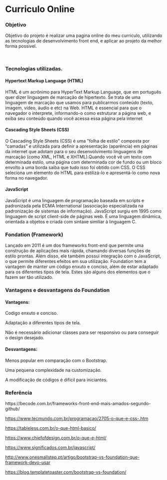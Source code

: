 <h1>Curriculo Online</h1>

<h3>Objetivo</h3>

<p> Objetivo do projeto é realizar uma pagina online do meu curriculo, utilizando as tecnologias de desenvolvimento front end, e aplicar ao projeto da melhor forma possivel.</p>
<br>

<h3>Tecnologias utilizadas.</h3>

<h4>Hypertext Markup Language (HTML)</h4>

<P>HTML é um acrônimo para HyperText Markup Language, que em português quer dizer linguagem de marcação de hipertexto. Se trata de uma linguagem de marcação que usamos para publicarmos conteúdo (texto, imagem, vídeo, áudio e etc) na Web. HTML é essencial para que o navegador o interprete, informando-o como estruturar a página web, e exiba seu conteúdo quando você acessa essa página pela internet</P>


<h4>Cascading Style Sheets (CSS)</h4>

<p>
O Cascading Style Sheets (CSS) é uma "folha de estilo" composta por “camadas” e utilizada para definir a apresentação (aparência) em páginas da internet que adotam para o seu desenvolvimento linguagens de marcação (como XML, HTML e XHTML).Quando você vê um texto com determinada estilo, uma página com determinada cor de fundo ou um bloco envolto a uma borda saiba que tudo isso foi obtido com CSS.
O CSS seleciona um elemento do HTML para estilizá-lo e apresentá-lo como nova forma no navegador.
</p>


<h4>JavaScript</h4>

<p>JavaScript é uma linguagem de programação baseada em scripts e padronizada pela ECMA International (associação especializada na padronização de sistemas de informação). JavaScript surgiu em 1995 como linguagem de script client-side de páginas web. É uma linguagem dinâmica, orientada a objetos e criada com sintaxe similiar à linguagem C.</p>


<h3>Fondation (Framework)</h3>

<p>Lançado em 2011 é um dos frameworks front-end que permite uma construção de aplicações mais rápida, chamando diversas funções de estilo prontas. Além disso, ele também possui integração com o JavaScript, o que permite diferentes efeitos em sua utilização.
Foundation tem a vantagem de manter um código enxuto e conciso, além de estar adaptado para os diferentes tipos de tela. Estes são alguns dos elementos que o fazem ser tão utilizado.</p>

<h3>Vantagens e desvantagens do Foundation</h3>

<h4>Vantagens:</h4> 

<p>Codigo enxuto e conciso.</p>
<p>Adaptação a diferentes tipos de tela.</p>
<p>Não é necessário adicionar classes para ser responsivo ou para conseguir o design desejado.</p>

<h4>Desvantagens:</h4>
<p>Menos popular em comparação com o Bootstrap.</p>
<p>Uma pequena complexidade na customização.</p>
<p>A modificação de códigos é difícil para iniciantes.</p>

<h3>Referência</h3>
<p>
https://becode.com.br/frameworks-front-end-mais-amados-segundo-github/

https://www.tecmundo.com.br/programacao/2705-o-que-e-css-.htm

https://tableless.com.br/o-que-html-basico/

https://www.chiefofdesign.com.br/o-que-e-html/

https://www.significados.com.br/javascript/

http://www.onesmallstep.pt/artigo/bootstrap-vs-foundation-que-framework-devo-usar

https://blog.templatetoaster.com/bootstrap-vs-foundation/
</p>
